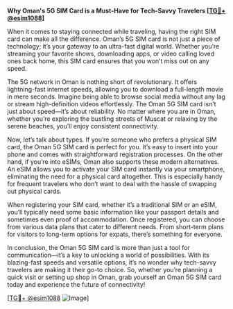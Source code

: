**Why Oman's 5G SIM Card is a Must-Have for Tech-Savvy Travelers [[TG💪+ @esim1088](https://t.me/s/esim1088)]**

When it comes to staying connected while traveling, having the right SIM card can make all the difference. Oman’s 5G SIM card is not just a piece of technology; it’s your gateway to an ultra-fast digital world. Whether you’re streaming your favorite shows, downloading apps, or video calling loved ones back home, this SIM card ensures that you won’t miss out on any speed.

The 5G network in Oman is nothing short of revolutionary. It offers lightning-fast internet speeds, allowing you to download a full-length movie in mere seconds. Imagine being able to browse social media without any lag or stream high-definition videos effortlessly. The Oman 5G SIM card isn’t just about speed—it’s about reliability. No matter where you are in Oman, whether you’re exploring the bustling streets of Muscat or relaxing by the serene beaches, you’ll enjoy consistent connectivity.

Now, let’s talk about types. If you’re someone who prefers a physical SIM card, the Oman 5G SIM card is perfect for you. It’s easy to insert into your phone and comes with straightforward registration processes. On the other hand, if you’re into eSIMs, Oman also supports these modern alternatives. An eSIM allows you to activate your SIM card instantly via your smartphone, eliminating the need for a physical card altogether. This is especially handy for frequent travelers who don’t want to deal with the hassle of swapping out physical cards.

When registering your SIM card, whether it’s a traditional SIM or an eSIM, you’ll typically need some basic information like your passport details and sometimes even proof of accommodation. Once registered, you can choose from various data plans that cater to different needs. From short-term plans for visitors to long-term options for expats, there’s something for everyone.

In conclusion, the Oman 5G SIM card is more than just a tool for communication—it’s a key to unlocking a world of possibilities. With its blazing-fast speeds and versatile options, it’s no wonder why tech-savvy travelers are making it their go-to choice. So, whether you’re planning a quick visit or setting up shop in Oman, grab yourself an Oman 5G SIM card today and experience the future of connectivity!

[[TG💪+ @esim1088](https://t.me/s/esim1088) ![Image](https://i.postimg.cc/Y0z9fWf4/image.png)]
